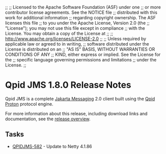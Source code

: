 ;;
;; Licensed to the Apache Software Foundation (ASF) under one
;; or more contributor license agreements.  See the NOTICE file
;; distributed with this work for additional information
;; regarding copyright ownership.  The ASF licenses this file
;; to you under the Apache License, Version 2.0 (the
;; "License"); you may not use this file except in compliance
;; with the License.  You may obtain a copy of the License at
;; 
;;   http://www.apache.org/licenses/LICENSE-2.0
;; 
;; Unless required by applicable law or agreed to in writing,
;; software distributed under the License is distributed on an
;; "AS IS" BASIS, WITHOUT WARRANTIES OR CONDITIONS OF ANY
;; KIND, either express or implied.  See the License for the
;; specific language governing permissions and limitations
;; under the License.
;;

# Qpid JMS 1.8.0 Release Notes

Qpid JMS is a complete [Jakarta Messaging](https://jakarta.ee/specifications/messaging/) 2.0
client built using the [Qpid Proton]({{site_url}}/proton/index.html) protocol engine.

For more information about this release, including download links and
documentation, see the [release overview](index.html).


## Tasks

 - [QPIDJMS-582](https://issues.apache.org/jira/browse/QPIDJMS-582) - Update to Netty 4.1.86
